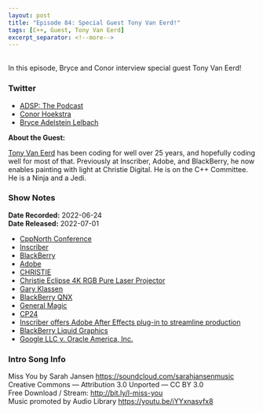```yaml
---
layout: post
title: "Episode 84: Special Guest Tony Van Eerd!"
tags: [C++, Guest, Tony Van Eerd]
excerpt_separator: <!--more-->
---
```


<div id="buzzsprout-player-10889410"></div><script src="https://www.buzzsprout.com/1501960/10889410-episode-84-special-guest-tony-van-eerd.js?container_id=buzzsprout-player-10889410&player=small" type="text/javascript" charset="utf-8"></script>

<br>In this episode, Bryce and Conor interview special guest Tony Van Eerd!
 
<!--more-->

### Twitter
 
* [ADSP: The Podcast](https://twitter.com/adspthepodcast)
* [Conor Hoekstra](https://twitter.com/code_report)
* [Bryce Adelstein Lelbach](https://twitter.com/blelbach)

**About the Guest:**

[Tony Van Eerd](https://twitter.com/tvaneerd) has been coding for well over 25 years, and hopefully coding well for most of that. Previously at Inscriber, Adobe, and BlackBerry, he now enables painting with light at Christie Digital. He is on the C++ Committee. He is a Ninja and a Jedi.

### Show Notes
 
**Date Recorded:** 2022-06-24 <br>
**Date Released:** 2022-07-01
 
* [CppNorth Conference](https://cppnorth.ca/)
* [Inscriber](http://www.companylisting.ca/Inscriber/default.aspx)
* [BlackBerry](https://www.blackberry.com/us/en)
* [Adobe](https://www.adobe.com/ca/)
* [CHRISTIE](https://www.christiedigital.com/)
* [Christie Eclipse 4K RGB Pure Laser Projector](https://www.fddb.org/news/how-christie-eclipse-technology-transformed-the-hayden-planetarium/)
* [Gary Klassen](https://www.linkedin.com/in/gary-klassen/)
* [BlackBerry QNX](https://blackberry.qnx.com/en)
* [General Magic](https://en.wikipedia.org/wiki/General_Magic)
* [CP24](https://www.cp24.com/)
* [Inscriber offers Adobe After Effects plug-in to streamline production](https://www.tvtechnology.com/news/inscriber-offers-adobe-after-effects-plugin-to-streamline-production)
* [BlackBerry Liquid Graphics](https://forums.crackberry.com/blackberry-bold-series-f235/liquid-graphics-626512/)
* [Google LLC v. Oracle America, Inc.](https://en.wikipedia.org/wiki/Google_LLC_v._Oracle_America,_Inc.)

### Intro Song Info
 
Miss You by Sarah Jansen https://soundcloud.com/sarahjansenmusic<br>
Creative Commons — Attribution 3.0 Unported — CC BY 3.0<br>
Free Download / Stream: http://bit.ly/l-miss-you<br>
Music promoted by Audio Library https://youtu.be/iYYxnasvfx8<br>